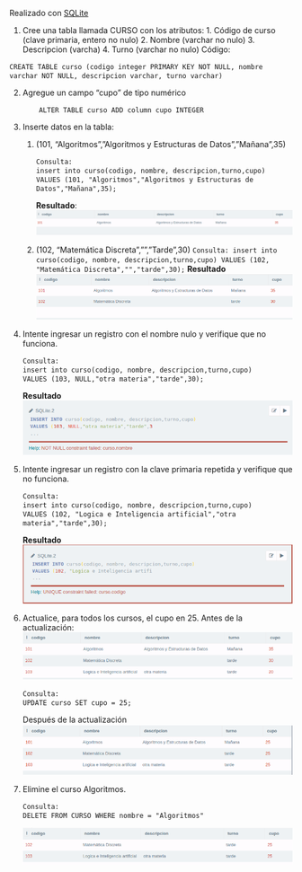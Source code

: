 
Realizado con  [SQLite](https://sqliteonline.com/) 
 1.  Cree una tabla llamada CURSO con los atributos:
    1.  Código de curso (clave primaria, entero no nulo)
    2.  Nombre (varchar no nulo)
    3.  Descripcion (varcha)
    4.  Turno (varchar no nulo)
    Código:
	    
    

```  
CREATE TABLE curso (codigo integer PRIMARY KEY NOT NULL, nombre varchar NOT NULL, descripcion varchar, turno varchar)
  ```  
2.  Agregue un campo “cupo” de tipo numérico
    ```
        ALTER TABLE curso ADD column cupo INTEGER
    ```
3.  Inserte datos en la tabla:
    1.  (101, “Algoritmos”,”Algoritmos y Estructuras de Datos”,”Mañana”,35)
   
           ```
        Consulta:
        insert into curso(codigo, nombre, descripcion,turno,cupo)
        VALUES (101, "Algoritmos","Algoritmos y Estructuras de Datos","Mañana",35);
           ```
           **Resultado**:
           ![enter image description here](https://github.com/aniicossio1997/sql/blob/main/e3-1.png)
  
     2.  (102, “Matemática Discreta”,””,”Tarde”,30)
        ```
        Consulta:
        insert into curso(codigo, nombre, descripcion,turno,cupo)
        VALUES (102, "Matemática Discreta","","tarde",30);
        ```
        **Resultado**
        ![enter image description here](https://github.com/aniicossio1997/sql/blob/main/e3-2.png)

4.  Intente ingresar un registro con el nombre nulo y verifique que no funciona.
    ```
    Consulta:
    insert into curso(codigo, nombre, descripcion,turno,cupo)
    VALUES (103, NULL,"otra materia","tarde",30);
    ```
    **Resultado**
    ![enter image description here](https://github.com/aniicossio1997/sql/blob/main/e4.png)

5.  Intente ingresar un registro con la clave primaria repetida y verifique que no funciona.
    ```
    Consulta:
    insert into curso(codigo, nombre, descripcion,turno,cupo)
    VALUES (102, "Logica e Inteligencia artificial","otra materia","tarde",30);
    ```
    **Resultado**
    ![enter image description here](https://github.com/aniicossio1997/sql/blob/main/e-5.png)

6.  Actualice, para todos los cursos, el cupo en 25.
    Antes de la actualización:
    ![enter image description here](https://github.com/aniicossio1997/sql/blob/main/e-6-prev.png)
    ```
    Consulta:
    UPDATE curso SET cupo = 25;
    ```
    Después de la actualización
    ![enter image description here](https://github.com/aniicossio1997/sql/blob/main/e-6-after.png)

7.  Elimine el curso Algoritmos.
    ```
    Consulta:
    DELETE FROM CURSO WHERE nombre = "Algoritmos"
    ```
    ![enter image description here](https://github.com/aniicossio1997/sql/blob/main/e-7.png)
